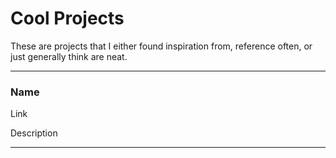 # Cool Projects

These are projects that I either found inspiration from, reference often, or just generally think are neat.


---

### Name

Link

Description

---

